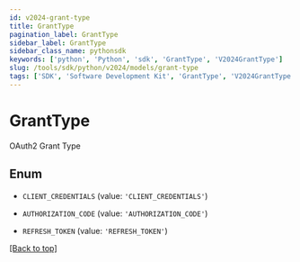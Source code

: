 ```yaml
---
id: v2024-grant-type
title: GrantType
pagination_label: GrantType
sidebar_label: GrantType
sidebar_class_name: pythonsdk
keywords: ['python', 'Python', 'sdk', 'GrantType', 'V2024GrantType']
slug: /tools/sdk/python/v2024/models/grant-type
tags: ['SDK', 'Software Development Kit', 'GrantType', 'V2024GrantType']
---
```


# GrantType

OAuth2 Grant Type

## Enum

- `CLIENT_CREDENTIALS` (value: `'CLIENT_CREDENTIALS'`)

- `AUTHORIZATION_CODE` (value: `'AUTHORIZATION_CODE'`)

- `REFRESH_TOKEN` (value: `'REFRESH_TOKEN'`)

[[Back to top]](#)
